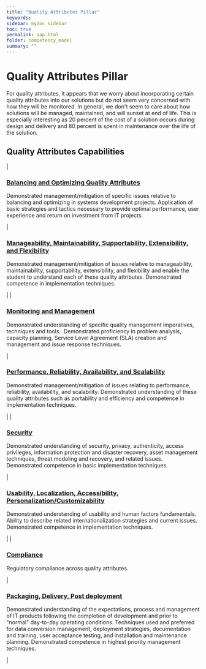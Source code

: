 ```yaml
---
title: "Quality Attributes Pillar"
keywords: 
sidebar: mydoc_sidebar
toc: true
permalink: qap.html
folder: competency_model
summary: ""
---
```


Quality Attributes Pillar
=========================

For quality attributes, it appears that we worry about incorporating certain quality attributes into our solutions but do not seem very concerned with how they will be monitored. In general, we don't seem to care about how solutions will be managed, maintained, and will sunset at end of life. This is especially interesting as 20 percent of the cost of a solution occurs during design and delivery and 80 percent is spent in maintenance over the life of the solution.

**Quality Attributes Capabilities**
-----------------------------------

|

### [Balancing and Optimizing Quality Attributes](https://itabok.iasaglobal.org/itabok/capability-descriptions/balancing-and-optimizing-quality-attributes/)

Demonstrated management/mitigation of specific issues relative to balancing and optimizing in systems development projects. Application of basic strategies and tactics necessary to provide optimal performance, user experience and return on investment from IT projects.

 |

### [Manageability, Maintainability, Supportability, Extensibility, and Flexibility](https://itabok.iasaglobal.org/itabok/capability-descriptions/manageability-maintainability-supportability-extensibility-and-flexibility/)

Demonstrated management/mitigation of issues relative to manageability, maintainability, supportability, extensibility, and flexibility and enable the student to understand each of these quality attributes. Demonstrated competence in implementation techniques.

 |
|

### [Monitoring and Management](https://itabok.iasaglobal.org/itabok/capability-descriptions/monitoring-and-management/)

Demonstrated understanding of specific quality management imperatives, techniques and tools.  Demonstrated proficiency in problem analysis, capacity planning, Service Level Agreement (SLA) creation and management and issue response techniques.

 |

### [Performance, Reliability, Availability, and Scalability](https://itabok.iasaglobal.org/itabok/capability-descriptions/performance-reliability-availability-scalability/)

Demonstrated management/mitigation of issues relating to performance, reliability, availability, and scalability. Demonstrated understanding of these quality attributes such as portability and efficiency and competence in implementation techniques.

 |
|

### [Security](https://itabok.iasaglobal.org/itabok/capability-descriptions/security/)

Demonstrated understanding of security, privacy, authenticity, access privileges, information protection and disaster recovery, asset management techniques, threat modeling and recovery, and related issues. Demonstrated competence in basic implementation techniques.

 |

### [Usability, Localization, Accessibility, Personalization/Customizability](https://itabok.iasaglobal.org/itabok/capability-descriptions/usability-localization-accessibility-personalizationcustomizability/)

Demonstrated understanding of usability and human factors fundamentals. Ability to describe related internationalization strategies and current issues. Demonstrated competence in implementation techniques.

 |
|

### [Compliance](https://itabok.iasaglobal.org/itabok/capability-descriptions/compliance/)

Regulatory compliance across quality attributes.

 |

### [Packaging, Delivery, Post deployment](https://itabok.iasaglobal.org/itabok/capability-descriptions/packaging-delivery-post-deployment/)

Demonstrated understanding of the expectations, process and management of IT products following the completion of development and prior to "normal" day-to-day operating conditions. Techniques used and preferred for data conversion management, deployment strategies, documentation and training, user acceptance testing, and installation and maintenance planning. Demonstrated competence in highest priority management techniques.

 |